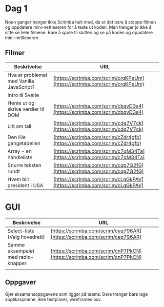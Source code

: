 # Dag 1

Noen ganger henger ikke Scrimba helt med, da er det bare å stoppe filmen og oppdatere mini-nettleseren for å teste ut koden. Man trenger jo ikke å sitte se hele filmene. Bare å spole til slutten og se på koden og oppdatere mini-nettleseren.

## Filmer

| Beskrivelse                              | URL                                |
| ---------------------------------------- | ---------------------------------- |
| Hva er problemet med Vanilla JavaScript? | [https://scrimba.com/scrim/crqKPeUm](https://scrimba.com/scrim/crqKPeUm) |
| Intro til Svelte                         |                                    |
| Hente ut og skrive verdier til DOM       | [https://scrimba.com/scrim/cbqvD3s4](https://scrimba.com/scrim/cbqvD3s4) |
| Litt om tall                             | [https://scrimba.com/scrim/cdq7V7ck](https://scrimba.com/scrim/cdq7V7ck) |
| Den lille gangetabellen                  | [https://scrimba.com/scrim/cZdr4gfb](https://scrimba.com/scrim/cZdr4gfb) |
| Array - en handleliste                   | [https://scrimba.com/scrim/c7qM34Ta](https://scrimba.com/scrim/c7qM34Ta) |
| Snurre teksten rundt                     | [https://scrimba.com/scrim/cqp7G2fG](https://scrimba.com/scrim/cqp7G2fG) |
| Hvem blir president i USA                | [https://scrimba.com/scrim/cLgGkPAV](https://scrimba.com/scrim/cLgGkPAV) |

# GUI
| Beskrivelse                        | URL                                |
| ---------------------------------- | ---------------------------------- |
| Select-liste (Velg hovedrett)      | [https://scrimba.com/scrim/ceq796AR](https://scrimba.com/scrim/ceq796AR) |
| Samme eksempelet med radio-knapper | [https://scrimba.com/scrim/cnP7PkCN](https://scrimba.com/scrim/cnP7PkCN) |
|                                    |                                    |


## Oppgaver

Gjør eksamensoppgavene som ligger på teams. Dere trenger bare lage applikasjonene, ikke testplaner, wireframes osv.